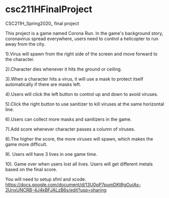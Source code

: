# csc211HFinalProject
CSC211H_Spring2020_ final project 

This project is a game named Corona Run. In the game's background story, coronavirus spread everywhere, users need to control a helicopter to run away from the city. 

1).Virus will spawn from the right side of the screen and move forward to the character. 

2).Character dies whenever it hits the ground or ceiling.

3).When a character hits a virus, it will use a mask to protect itself automatically if there are masks left.

4).Users will click the left button to control up and down to avoid viruses. 

5).Click the right button to use sanitizer to kill viruses at the same horizontal line. 

6).Users can collect more masks and sanitizers in the game.

7).Add score whenever character passes a column of viruses.

8).The higher the score, the more viruses will spawn, which makes the game more difficult.

9). Users will have 3 lives in one game time.

10). Game over when users lost all lives. Users will get different metals based on the final score.

You will need to setup sfml and xcode.
https://docs.google.com/document/d/13U0pP7pumDKtRgOujAs-2UnxUNCRB-4J4kBFJALzB6s/edit?usp=sharing
